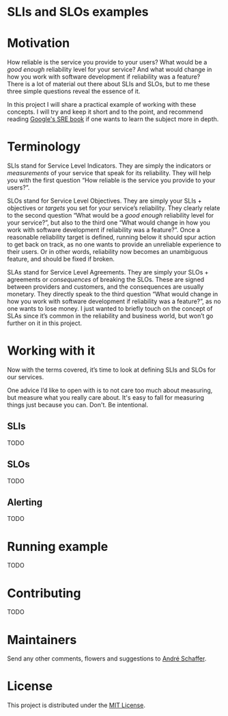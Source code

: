 # SLIs and SLOs examples

# Motivation
How reliable is the service you provide to your users? What would be a _good enough_ reliability level for your service? And what would change in how you work with software development if reliability was a feature?  
There is a lot of material out there about SLIs and SLOs, but to me these three simple questions reveal the essence of it.  

In this project I will share a practical example of working with these concepts. I will try and keep it short and to the point, and recommend reading [Google's SRE book](https://sre.google/sre-book/service-level-objectives) if one wants to learn the subject more in depth.

# Terminology
SLIs stand for Service Level Indicators. They are simply the indicators or _measurements_ of your service that speak for its reliability. They will help you with the first question “How reliable is the service you provide to your users?”.

SLOs stand for Service Level Objectives. They are simply your SLIs + objectives or _targets_ you set for your service’s reliability. They clearly relate to the second question “What would be a _good enough_ reliability level for your service?”, but also to the third one “What would change in how you work with software development if reliability was a feature?”. Once a reasonable reliability target is defined, running below it should spur action to get back on track, as no one wants to provide an unreliable experience to their users. Or in other words, reliability now becomes an unambiguous feature, and should be fixed if broken.

SLAs stand for Service Level Agreements. They are simply your SLOs + agreements or _consequences_ of breaking the SLOs. These are signed between providers and customers, and the consequences are usually monetary. They directly speak to the third question “What would change in how you work with software development if reliability was a feature?”, as no one wants to lose money. I just wanted to briefly touch on the concept of SLAs since it’s common in the reliability and business world, but won’t go further on it in this project.

# Working with it
Now with the terms covered, it’s time to look at defining SLIs and SLOs for our services.

One advice I’d like to open with is to not care too much about measuring, but measure what you really care about. It's easy to fall for measuring things just because you can. Don't. Be intentional.

## SLIs
TODO

## SLOs
TODO

## Alerting
TODO

# Running example
TODO

# Contributing
TODO

# Maintainers

Send any other comments, flowers and suggestions to [André Schaffer](https://github.com/andreschaffer).

# License
This project is distributed under the [MIT License](LICENSE).
